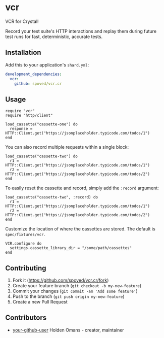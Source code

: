 # vcr

VCR for Crystal!

Record your test suite's HTTP interactions and replay them during future test runs for fast, deterministic, accurate tests.

## Installation

Add this to your application's `shard.yml`:

```yaml
development_dependencies:
  vcr:
    github: spoved/vcr.cr
```

## Usage

```crystal
require "vcr"
require "http/client"

load_cassette("cassette-one") do
  response = HTTP::Client.get("https://jsonplaceholder.typicode.com/todos/1")
end
```

You can also record multiple requests within a single block:

```crystal
load_cassette("cassette-two") do
  r1 = HTTP::Client.get("https://jsonplaceholder.typicode.com/todos/1")
  r2 = HTTP::Client.get("https://jsonplaceholder.typicode.com/todos/2")
end
```

To easily reset the cassette and record, simply add the `:record` argument:

```crystal
load_cassette("cassette-two", :record) do
  r1 = HTTP::Client.get("https://jsonplaceholder.typicode.com/todos/1")
  r2 = HTTP::Client.get("https://jsonplaceholder.typicode.com/todos/2")
end
```

Customize the location of where the cassettes are stored. The default is `spec/fixtures/vcr`.

```crystal
VCR.configure do
  settings.cassette_library_dir = "/some/path/cassettes"
end
```

## Contributing

1. Fork it (<https://github.com/spoved/vcr.cr/fork>)
2. Create your feature branch (`git checkout -b my-new-feature`)
3. Commit your changes (`git commit -am 'Add some feature'`)
4. Push to the branch (`git push origin my-new-feature`)
5. Create a new Pull Request

## Contributors

- [your-github-user](https://github.com/kalinon) Holden Omans - creator, maintainer
